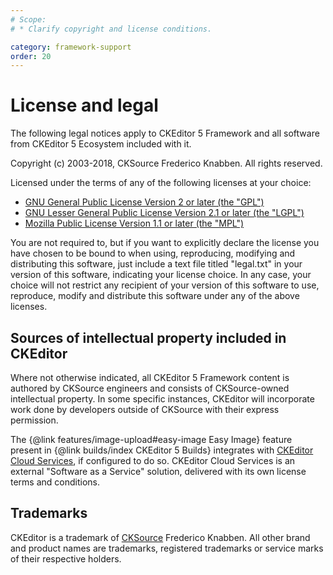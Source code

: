 ```yaml
---
# Scope:
# * Clarify copyright and license conditions.

category: framework-support
order: 20
---
```


# License and legal

The following legal notices apply to CKEditor 5 Framework and all software from CKEditor 5 Ecosystem included with it.

Copyright (c) 2003-2018, CKSource Frederico Knabben. All rights reserved.

Licensed under the terms of any of the following licenses at your choice:

* [GNU General Public License Version 2 or later (the "GPL")](http://www.gnu.org/licenses/old-licenses/gpl-2.0.html)
* [GNU Lesser General Public License Version 2.1 or later (the "LGPL")](http://www.gnu.org/licenses/old-licenses/lgpl-2.1.html)
* [Mozilla Public License Version 1.1 or later (the "MPL")](http://www.mozilla.org/MPL/MPL-1.1.html)

You are not required to, but if you want to explicitly declare the license you have chosen to be bound to when using, reproducing, modifying and distributing this software, just include a text file titled "legal.txt" in your version of this software, indicating your license choice. In any case, your choice will not restrict any recipient of your version of this software to use, reproduce, modify and distribute this software under any of the above licenses.

## Sources of intellectual property included in CKEditor

Where not otherwise indicated, all CKEditor 5 Framework content is authored by CKSource engineers and consists of CKSource-owned intellectual property. In some specific instances, CKEditor will incorporate work done by developers outside of CKSource with their express permission.

The {@link features/image-upload#easy-image Easy Image} feature present in {@link builds/index CKEditor 5 Builds} integrates with [CKEditor Cloud Services](https://ckeditor.com/ckeditor-cloud-services), if configured to do so. CKEditor Cloud Services is an external "Software as a Service" solution, delivered with its own license terms and conditions.

## Trademarks

CKEditor is a trademark of [CKSource](http://cksource.com/) Frederico Knabben. All other brand and product names are trademarks, registered trademarks or service marks of their respective holders.

